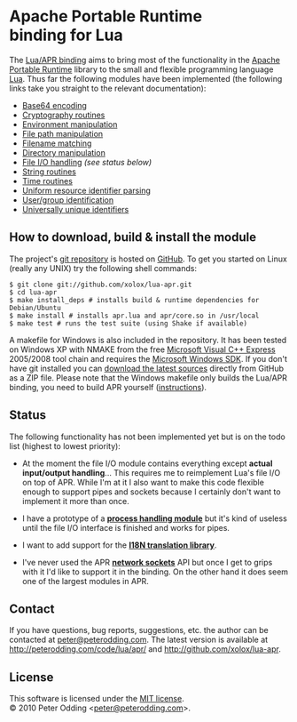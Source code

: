 # Apache Portable Runtime <br> binding for Lua

The [Lua/APR binding](http://peterodding.com/code/lua/apr/) aims to bring most of the functionality in the [Apache Portable Runtime](http://en.wikipedia.org/wiki/Apache_Portable_Runtime) library to the small and flexible programming language [Lua](http://en.wikipedia.org/wiki/Lua_%28programming_language%29). Thus far the following modules have been implemented (the following links take you straight to the relevant documentation):

 * [Base64 encoding](http://peterodding.com/code/lua/apr/docs.html#base64_encoding)
 * [Cryptography routines](http://peterodding.com/code/lua/apr/docs.html#cryptography_routines)
 * [Environment manipulation](http://peterodding.com/code/lua/apr/docs.html#environment_manipulation)
 * [File path manipulation](http://peterodding.com/code/lua/apr/docs.html#file_path_manipulation)
 * [Filename matching](http://peterodding.com/code/lua/apr/docs.html#filename_matching)
 * [Directory manipulation](http://peterodding.com/code/lua/apr/docs.html#directory_manipulation)
 * [File I/O handling](http://peterodding.com/code/lua/apr/docs.html#file_i_o_handling) *(see status below)*
 * [String routines](http://peterodding.com/code/lua/apr/docs.html#string_routines)
 * [Time routines](http://peterodding.com/code/lua/apr/docs.html#time_routines)
 * [Uniform resource identifier parsing](http://peterodding.com/code/lua/apr/docs.html#uniform_resource_identifier_parsing)
 * [User/group identification](http://peterodding.com/code/lua/apr/docs.html#user_group_identification)
 * [Universally unique identifiers](http://peterodding.com/code/lua/apr/docs.html#universally_unique_identifiers)

## How to download, build & install the module

The project's [git repository](http://github.com/xolox/lua-apr) is hosted on [GitHub](http://github.com). To get you started on Linux (really any UNIX) try the following shell commands:

    $ git clone git://github.com/xolox/lua-apr.git
    $ cd lua-apr
    $ make install_deps # installs build & runtime dependencies for Debian/Ubuntu
    $ make install # installs apr.lua and apr/core.so in /usr/local
    $ make test # runs the test suite (using Shake if available)

A makefile for Windows is also included in the repository. It has been tested on Windows XP with NMAKE from the free [Microsoft Visual C++ Express](http://www.microsoft.com/express/Downloads/#2010-Visual-CPP) 2005/2008 tool chain and requires the [Microsoft Windows SDK](http://en.wikipedia.org/wiki/Microsoft_Windows_SDK#Obtaining_the_SDK). If you don't have git installed you can [download the latest sources](http://github.com/xolox/lua-apr/zipball/master) directly from GitHub as a ZIP file. Please note that the Windows makefile only builds the Lua/APR binding, you need to build APR yourself ([instructions](http://apr.apache.org/compiling_win32.html)).

## Status

The following functionality has not been implemented yet but is on the todo list (highest to lowest priority):

 * At the moment the file I/O module contains everything except **actual input/output handling**... This requires me to reimplement Lua's file I/O on top of APR. While I'm at it I also want to make this code flexible enough to support pipes and sockets because I certainly don't want to implement it more than once.

 * I have a prototype of a [**process handling module**](http://apr.apache.org/docs/apr/trunk/group__apr__thread__proc.html) but it's kind of useless until the file I/O interface is finished and works for pipes.

 * I want to add support for the [**I18N translation library**](http://apr.apache.org/docs/apr/trunk/group___a_p_r___x_l_a_t_e.html).

 * I've never used the APR [**network sockets**](http://apr.apache.org/docs/apr/trunk/group__apr__network__io.html) API but once I get to grips with it I'd like to support it in the binding. On the other hand it does seem one of the largest modules in APR.

## Contact

If you have questions, bug reports, suggestions, etc. the author can be contacted at <peter@peterodding.com>. The latest version is available at <http://peterodding.com/code/lua/apr/> and <http://github.com/xolox/lua-apr>.

## License

This software is licensed under the [MIT license](http://en.wikipedia.org/wiki/MIT_License).  
© 2010 Peter Odding &lt;<peter@peterodding.com>&gt;.
